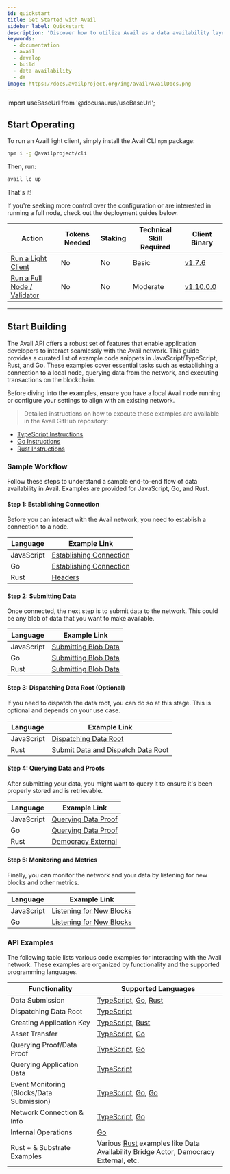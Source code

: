 ```yaml
---
id: quickstart
title: Get Started with Avail
sidebar_label: Quickstart
description: 'Discover how to utilize Avail as a data availability layer.'
keywords:
  - documentation
  - avail
  - develop
  - build
  - data availability
  - da
image: https://docs.availproject.org/img/avail/AvailDocs.png
---
```


import useBaseUrl from '@docusaurus/useBaseUrl';

## Start Operating

To run an Avail light client, simply install the Avail CLI `npm` package:

```bash
npm i -g @availproject/cli
```

Then, run:

```bash
avail lc up
```

That's it!

If you're seeking more control over the configuration or are interested in running a full node, check out the deployment guides below.

| Action                                                                   | Tokens Needed | Staking | Technical Skill Required | Client Binary                                                                        |
| ------------------------------------------------------------------------ | ------------- | ------- | ------------------------ | ------------------------------------------------------------------------------------ |
| [<ins>Run a Light Client</ins>](/docs/operate/node/0010-light-client.md) | No            | No      | Basic                    | [<ins>v1.7.6</ins>](https://github.com/availproject/avail-light/releases/tag/v1.7.6) |
| [<ins>Run a Full Node / Validator</ins>](/category/full-node/)           | No            | No      | Moderate                 | [<ins>v1.10.0.0</ins>](https://github.com/availproject/avail/releases/tag/v1.10.0.0) |

---

## Start Building

The Avail API offers a robust set of features that enable application developers to interact
seamlessly with the Avail network. This guide provides a curated list of example code snippets in
JavaScript/TypeScript, Rust, and Go. These examples cover essential tasks such as establishing a
connection to a local node, querying data from the network, and executing transactions on the
blockchain.

Before diving into the examples, ensure you have a local Avail node running or configure your settings to align with an existing network.

> Detailed instructions on how to execute these examples are available in the Avail GitHub repository:

- [<ins>TypeScript Instructions</ins>](https://github.com/availproject/avail/blob/develop/examples/ts/README.md)
- [<ins>Go Instructions</ins>](https://github.com/availproject/avail/blob/develop/examples/go/README.md)
- [<ins>Rust Instructions</ins>](https://github.com/availproject/avail/blob/develop/avail-subxt/examples/README.md)

### Sample Workflow

Follow these steps to understand a sample end-to-end flow of data availability in Avail. Examples are provided for JavaScript, Go, and Rust.

#### Step 1: Establishing Connection

Before you can interact with the Avail network, you need to establish a connection to a node.

| Language   | Example Link                                                                                                        |
| ---------- | ------------------------------------------------------------------------------------------------------------------- |
| JavaScript | [<ins>Establishing Connection</ins>](https://github.com/availproject/avail/tree/develop/examples/ts/src/connect.ts) |
| Go         | [<ins>Establishing Connection</ins>](https://github.com/availproject/avail/tree/old_develop/examples/go/connect)    |
| Rust       | [<ins>Headers</ins>](https://github.com/availproject/avail/blob/old_develop/avail-subxt/examples/headers.rs)        |

#### Step 2: Submitting Data

Once connected, the next step is to submit data to the network. This could be any blob of data that you want to make available.

| Language   | Example Link                                                                                                                  |
| ---------- | ----------------------------------------------------------------------------------------------------------------------------- |
| JavaScript | [<ins>Submitting Blob Data</ins>](https://github.com/availproject/avail/tree/develop/examples/ts/src/data_submit.ts)          |
| Go         | [<ins>Submitting Blob Data</ins>](https://github.com/availproject/avail/tree/old_develop/examples/go/dataSubmit)              |
| Rust       | [<ins>Submitting Blob Data</ins>](https://github.com/availproject/avail/blob/old_develop/avail-subxt/examples/submit_data.rs) |

#### Step 3: Dispatching Data Root (Optional)

If you need to dispatch the data root, you can do so at this stage. This is optional and depends on your use case.

| Language   | Example Link                                                                                                                                                       |
| ---------- | ------------------------------------------------------------------------------------------------------------------------------------------------------------------ |
| JavaScript | [<ins>Dispatching Data Root</ins>](https://github.com/availproject/avail/tree/develop/examples/ts/src/dispatch_data_root.ts)                                       |
| Rust       | [<ins>Submit Data and Dispatch Data Root</ins>](https://github.com/availproject/avail/blob/old_develop/avail-subxt/examples/submit_data_and_dispatch_data_root.rs) |

#### Step 4: Querying Data and Proofs

After submitting your data, you might want to query it to ensure it's been properly stored and is retrievable.

| Language   | Example Link                                                                                                                       |
| ---------- | ---------------------------------------------------------------------------------------------------------------------------------- |
| JavaScript | [<ins>Querying Data Proof</ins>](https://github.com/availproject/avail/tree/develop/examples/ts/src/query_proof_data.ts)           |
| Go         | [<ins>Querying Data Proof</ins>](https://github.com/availproject/avail/tree/old_develop/examples/go/queryProofData)                |
| Rust       | [<ins>Democracy External</ins>](https://github.com/availproject/avail/blob/old_develop/avail-subxt/examples/democracy_external.rs) |

#### Step 5: Monitoring and Metrics

Finally, you can monitor the network and your data by listening for new blocks and other metrics.

| Language   | Example Link                                                                                                                   |
| ---------- | ------------------------------------------------------------------------------------------------------------------------------ |
| JavaScript | [<ins>Listening for New Blocks</ins>](https://github.com/availproject/avail/tree/develop/examples/ts/src/listen_new_blocks.ts) |
| Go         | [<ins>Listening for New Blocks</ins>](https://github.com/availproject/avail/tree/old_develop/examples/go/listenNewBlocks)      |

### API Examples

The following table lists various code examples for interacting with the Avail network. These examples are organized by functionality and the supported programming languages.

| Functionality                             | Supported Languages                                                                                                                                                                                                                                                                                                                              |
| ----------------------------------------- | ------------------------------------------------------------------------------------------------------------------------------------------------------------------------------------------------------------------------------------------------------------------------------------------------------------------------------------------------ |
| Data Submission                           | [<ins>TypeScript</ins>](https://github.com/availproject/avail/tree/develop/examples/ts/src/data_submit.ts), [<ins>Go</ins>](https://github.com/availproject/avail/tree/old_develop/examples/go/dataSubmit), [<ins>Rust</ins>](https://github.com/availproject/avail/blob/old_develop/avail-subxt/examples/submit_data_and_dispatch_data_root.rs) |
| Dispatching Data Root                     | [<ins>TypeScript</ins>](https://github.com/availproject/avail/tree/develop/examples/ts/src/dispatch_data_root.ts)                                                                                                                                                                                                                                |
| Creating Application Key                  | [<ins>TypeScript</ins>](https://github.com/availproject/avail/tree/develop/examples/ts/src/app_id.ts), [<ins>Rust</ins>](https://github.com/availproject/avail/blob/old_develop/avail-subxt/examples/create_app_key.rs)                                                                                                                          |
| Asset Transfer                            | [<ins>TypeScript</ins>](https://github.com/availproject/avail/tree/develop/examples/ts/src/transfer.ts), [<ins>Go</ins>](https://github.com/availproject/avail/tree/old_develop/examples/go/transfer)                                                                                                                                            |
| Querying Proof/Data Proof                 | [<ins>TypeScript</ins>](https://github.com/availproject/avail/tree/develop/examples/ts/src/query_proof.ts), [<ins>Go</ins>](https://github.com/availproject/avail/tree/old_develop/examples/go/queryProofData)                                                                                                                                   |
| Querying Application Data                 | [<ins>TypeScript</ins>](https://github.com/availproject/avail/tree/develop/examples/ts/src/query_app_data.ts)                                                                                                                                                                                                                                    |
| Event Monitoring (Blocks/Data Submission) | [<ins>TypeScript</ins>](https://github.com/availproject/avail/tree/develop/examples/ts/src/listen_new_blocks.ts), [<ins>Go</ins>](https://github.com/availproject/avail/tree/old_develop/examples/go/listenNewBlocks), [<ins>Go</ins>](https://github.com/availproject/avail/tree/old_develop/examples/go/dataSubmitWatch)                       |
| Network Connection & Info                 | [<ins>TypeScript</ins>](https://github.com/availproject/avail/tree/develop/examples/ts/src/connect.ts), [<ins>Go</ins>](https://github.com/availproject/avail/tree/old_develop/examples/go/connect)                                                                                                                                              |
| Internal Operations                       | [<ins>Go</ins>](https://github.com/availproject/avail/tree/old_develop/examples/go/internal)                                                                                                                                                                                                                                                     |
| Rust + & Substrate Examples               | Various [<ins>Rust</ins>](https://github.com/availproject/avail/blob/old_develop/avail-subxt/examples/) examples like Data Availability Bridge Actor, Democracy External, etc.                                                                                                                                                                   |
